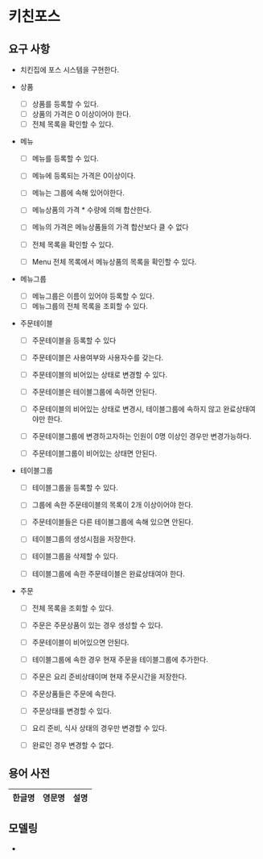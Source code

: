 # 키친포스

## 요구 사항

- 치킨집에 포스 시스템을 구현한다.

- 상품
  - [ ] 상품를 등록할 수 있다.
  - [ ] 상품의 가격은 0 이상이어야 한다.
  - [ ] 전체 목록을 확인할 수 있다.
    
- 메뉴
  - [ ] 메뉴를 등록할 수 있다.
  - [ ] 메뉴에 등록되는 가격은 0이상이다.
  - [ ] 메뉴는 그룹에 속해 있어야한다.
  - [ ] 메뉴상품의 가격 * 수량에 의해 합산한다.
  - [ ] 메뉴의 가격은 메뉴상품들의 가격 합산보다 클 수 없다
  
  - [ ] 전체 목록을 확인할 수 있다.
  - [ ] Menu 전체 목록에서 메뉴상품의 목록을 확인할 수 있다.
    
- 메뉴그룹
  - [ ] 메뉴그룹은 이름이 있어야 등록할 수 있다.
  - [ ] 메뉴그룹의 전체 목록을 조회할 수 있다.
  
- 주문테이블
  - [ ] 주문테이블을 등록할 수 있다
  - [ ] 주문테이블은 사용여부와 사용자수를 갖는다.
  
  - [ ] 주문테이블의 비어있는 상태로 변경할 수 있다.  
  - [ ] 주문테이블은 테이블그룹에 속하면 안된다.
  - [ ] 주문테이블의 비어있는 상태로 변경시, 테이블그룹에 속하지 않고 완료상태여야만 한다.
  
  - [ ] 주문테이블그룹에 변경하고자하는 인원이 0명 이상인 경우만 변경가능하다.
  - [ ] 주문테이블그룹이 비어있는 상태면 안된다.
  
  
- 테이블그룹
  - [ ] 테이블그룹을 등록할 수 있다.
  - [ ] 그룹에 속한 주문테이블의 목록이 2개 이상이어야 한다.
  - [ ] 주문테이블들은 다른 테이블그룹에 속해 있으면 안된다.
  - [ ] 테이블그룹의 생성시점을 저장한다.
  
  - [ ] 테이블그룹을 삭제할 수 있다.  
  - [ ] 테이블그룹에 속한 주문테이블은 완료상태여야 한다.


- 주문
  - [ ] 전체 목록을 조회할 수 있다.
  
  - [ ] 주문은 주문상품이 있는 경우 생성할 수 있다.
  - [ ] 주문테이블이 비어있으면 안된다.
  - [ ] 테이블그룹에 속한 경우 현재 주문을 테이블그룹에 추가한다.
  - [ ] 주문은 요리 준비상태이며 현재 주문시간을 저장한다.
  - [ ] 주문상품들은 주문에 속한다.
  
  - [ ] 주문상태를 변경할 수 있다.
  - [ ] 요리 준비, 식사  상태의 경우만 변경할 수 있다.
  - [ ] 완료인 경우 변경할 수 없다.
  
## 용어 사전

| 한글명 | 영문명 | 설명 |
| --- | --- | --- |

## 모델링

- 
